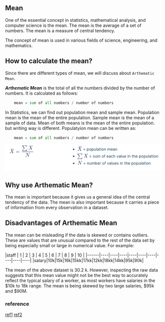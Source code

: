 ## Mean

<p>One of the essential concept in statistics, mathematical analysis, and computer science is the mean. The mean is the average of a set of numbers. The mean is a measure of central tendency.</p>

<p> The concept  of mean is used in various fields of science, engineering, and mathematics.</p>


## How to calculate the mean?

Since there are different types of mean, we will discuss about `Arthematic Mean`.

***Arthematic Mean***
is the total of all the numbers divided by the number of numbers.
It is calculated as follows:

```python
    mean = sum of all numbers / number of numbers
```

In Statistics, we can find out population mean and sample mean. Population mean is the mean of the entire population. Sample mean is the mean of a sample of data. Mean of both means is the mean of the entire population. but writing way is different. Populatyion mean can be written as:

```python
    mean = sum of all numbers / number of numbers
```

<img src=https://github.com/Laudarisd/Data-science-study/blob/master/src/stat%26maths/mean/img/1.png alt="">




## Why use Arthematic Mean?

The mean is important because it gives us a general idea of the central tendency of the data. The mean is also important because it carries a piece of information from every observation in a dataset.



## Disadvantages of Arthematic Mean

The mean can be misleading if the data is skewed or contains outliers. These are values that are unusual compared to the rest of the data set by being especially small or large in numerical value.
For example:

|staff | 1 | 2 | 3 | 4 | 5 | 6 | 7 | 8 | 9 | 10 |
|------|----|----|----|----|----|----|----|----|----|
|salary|10k|15k|16k|15kk|17kk|12kk|18kk|14kk|95k|90k|

The mean of the above dataset is 30.2 k. However, inspecting the raw data suggests that this mean value might not be the best way to accurately reflect the typical salary of a worker, as most workers have salaries in the $10k to 18k range. The mean is being skewed by two large salaries, $95k and $90M.


### reference
[ref1](https://statistics.laerd.com/statistical-guides/measures-central-tendency-mean-mode-median.php#:~:text=An%20important%20property%20of%20the,the%20mean%20is%20always%20zero.)
[ref2](https://corporatefinanceinstitute.com/resources/knowledge/other/mean/)
